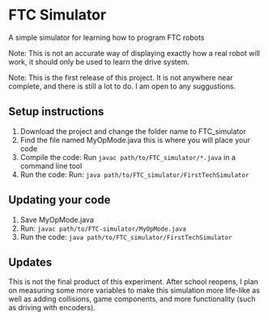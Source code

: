 # FTC Simulator
 A simple simulator for learning how to program FTC robots
 
Note: This is not an accurate way of displaying exactly how a real robot will work, it should only be used to learn the drive system.

Note: This is the first release of this project. It is not anywhere near complete, and there is still a lot to do. I am open to any suggustions.

## Setup instructions
1. Download the project and change the folder name to FTC_simulator
2. Find the file named MyOpMode.java this is where you will place your code
3. Compile the code: Run `javac path/to/FTC_simulator/*.java` in a command line tool
4. Run the code: Run: `java path/to/FTC_simulator/FirstTechSimulator`

## Updating your code
1. Save MyOpMode.java
2. Run: `javac path/to/FTC-simulator/MyOpMode.java`
3. Run the code: `java path/to/FTC_simulator/FirstTechSimulator`

## Updates
This is not the final product of this experiment. After school reopens, I plan on measuring some more variables to make this simulation more life-like as well as adding collisions, game components, and more functionality (such as driving with encoders).
